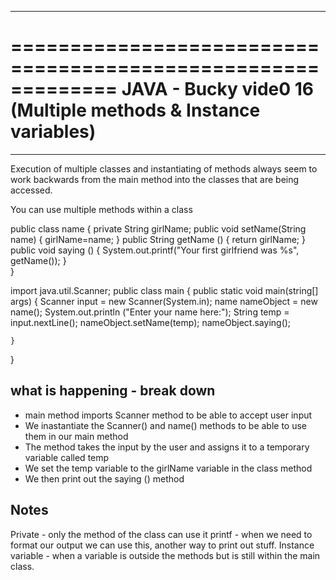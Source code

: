 *************************************************************
=============================================================
JAVA - Bucky vide0 16 (Multiple methods & Instance variables)
=============================================================
*************************************************************

Execution of multiple classes and instantiating of methods always seem to work backwards from the main method into the classes that are being accessed.

You can use multiple methods within a class

public class name {
	private String girlName;
	public void setName(String name)
	{
		girlName=name;
	}
	public String getName () {
		return girlName;
	}
	public void saying () 
	{
		System.out.printf("Your first girlfriend was %s", getName());
	}	
}

import java.util.Scanner;
public class main {
	public static void main(string[] args)
	{
		Scanner input = new Scanner(System.in);
		name nameObject = new name();
		System.out.println ("Enter your name here:");
		String temp = input.nextLine();
		nameObject.setName(temp);
		nameObject.saying();

	}
}

what is happening - break down
------------------------------

- main method imports Scanner method to be able to accept user input
- We inastantiate the Scanner() and name() methods to be able to use them in our main method
- The method takes the input by the user and assigns it to a temporary variable called temp
- We set the temp variable to the girlName variable in the class method
- We then print out the saying () method 

Notes
-----

Private - only the method of the class can use it
printf - when we need to format our output we can use this, another way to print out stuff.
Instance variable - when a variable is outside the methods but is still within the main class.


